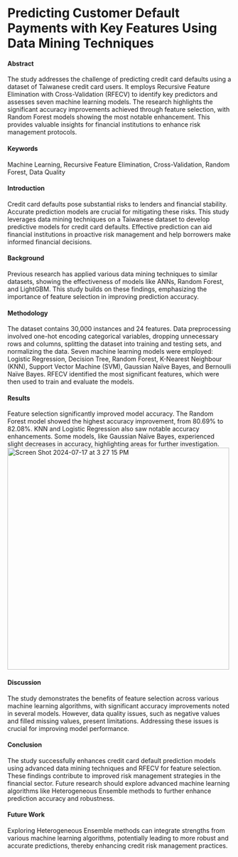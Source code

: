 # Predicting Customer Default Payments with Key Features Using Data Mining Techniques


#### Abstract
The study addresses the challenge of predicting credit card defaults using a dataset of Taiwanese credit card users. It employs Recursive Feature Elimination with Cross-Validation (RFECV) to identify key predictors and assesses seven machine learning models. The research highlights the significant accuracy improvements achieved through feature selection, with Random Forest models showing the most notable enhancement. This provides valuable insights for financial institutions to enhance risk management protocols.

#### Keywords
Machine Learning, Recursive Feature Elimination, Cross-Validation, Random Forest, Data Quality

#### Introduction
Credit card defaults pose substantial risks to lenders and financial stability. Accurate prediction models are crucial for mitigating these risks. This study leverages data mining techniques on a Taiwanese dataset to develop predictive models for credit card defaults. Effective prediction can aid financial institutions in proactive risk management and help borrowers make informed financial decisions.

#### Background
Previous research has applied various data mining techniques to similar datasets, showing the effectiveness of models like ANNs, Random Forest, and LightGBM. This study builds on these findings, emphasizing the importance of feature selection in improving prediction accuracy.

#### Methodology
The dataset contains 30,000 instances and 24 features. Data preprocessing involved one-hot encoding categorical variables, dropping unnecessary rows and columns, splitting the dataset into training and testing sets, and normalizing the data. Seven machine learning models were employed: Logistic Regression, Decision Tree, Random Forest, K-Nearest Neighbour (KNN), Support Vector Machine (SVM), Gaussian Naïve Bayes, and Bernoulli Naïve Bayes. RFECV identified the most significant features, which were then used to train and evaluate the models.

#### Results
Feature selection significantly improved model accuracy. The Random Forest model showed the highest accuracy improvement, from 80.69% to 82.08%. KNN and Logistic Regression also saw notable accuracy enhancements. Some models, like Gaussian Naïve Bayes, experienced slight decreases in accuracy, highlighting areas for further investigation.
<img width="499" alt="Screen Shot 2024-07-17 at 3 27 15 PM" src="https://github.com/user-attachments/assets/a28f583a-129d-4cfc-8336-3add0fc4b9be">


#### Discussion
The study demonstrates the benefits of feature selection across various machine learning algorithms, with significant accuracy improvements noted in several models. However, data quality issues, such as negative values and filled missing values, present limitations. Addressing these issues is crucial for improving model performance.

#### Conclusion
The study successfully enhances credit card default prediction models using advanced data mining techniques and RFECV for feature selection. These findings contribute to improved risk management strategies in the financial sector. Future research should explore advanced machine learning algorithms like Heterogeneous Ensemble methods to further enhance prediction accuracy and robustness.

#### Future Work
Exploring Heterogeneous Ensemble methods can integrate strengths from various machine learning algorithms, potentially leading to more robust and accurate predictions, thereby enhancing credit risk management practices.
